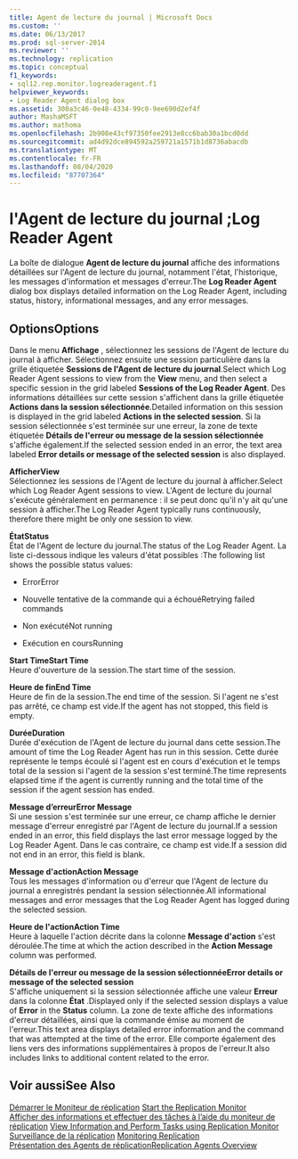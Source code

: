 ```yaml
---
title: Agent de lecture du journal | Microsoft Docs
ms.custom: ''
ms.date: 06/13/2017
ms.prod: sql-server-2014
ms.reviewer: ''
ms.technology: replication
ms.topic: conceptual
f1_keywords:
- sql12.rep.monitor.logreaderagent.f1
helpviewer_keywords:
- Log Reader Agent dialog box
ms.assetid: 300a3c46-0e48-4334-99c0-9ee690d2ef4f
author: MashaMSFT
ms.author: mathoma
ms.openlocfilehash: 2b908e43cf97350fee2913e8cc6bab30a1bcd0dd
ms.sourcegitcommit: ad4d92dce894592a259721a1571b1d8736abacdb
ms.translationtype: MT
ms.contentlocale: fr-FR
ms.lasthandoff: 08/04/2020
ms.locfileid: "87707364"
---
```

# <a name="log-reader-agent"></a><span data-ttu-id="6bdae-102">l'Agent de lecture du journal ;</span><span class="sxs-lookup"><span data-stu-id="6bdae-102">Log Reader Agent</span></span>
  <span data-ttu-id="6bdae-103">La boîte de dialogue **Agent de lecture du journal** affiche des informations détaillées sur l'Agent de lecture du journal, notamment l'état, l'historique, les messages d'information et messages d'erreur.</span><span class="sxs-lookup"><span data-stu-id="6bdae-103">The **Log Reader Agent** dialog box displays detailed information on the Log Reader Agent, including status, history, informational messages, and any error messages.</span></span>  
  
## <a name="options"></a><span data-ttu-id="6bdae-104">Options</span><span class="sxs-lookup"><span data-stu-id="6bdae-104">Options</span></span>  
 <span data-ttu-id="6bdae-105">Dans le menu **Affichage** , sélectionnez les sessions de l'Agent de lecture du journal à afficher. Sélectionnez ensuite une session particulière dans la grille étiquetée **Sessions de l'Agent de lecture du journal**.</span><span class="sxs-lookup"><span data-stu-id="6bdae-105">Select which Log Reader Agent sessions to view from the **View** menu, and then select a specific session in the grid labeled **Sessions of the Log Reader Agent**.</span></span> <span data-ttu-id="6bdae-106">Des informations détaillées sur cette session s'affichent dans la grille étiquetée **Actions dans la session sélectionnée**.</span><span class="sxs-lookup"><span data-stu-id="6bdae-106">Detailed information on this session is displayed in the grid labeled **Actions in the selected session**.</span></span> <span data-ttu-id="6bdae-107">Si la session sélectionnée s'est terminée sur une erreur, la zone de texte étiquetée **Détails de l'erreur ou message de la session sélectionnée** s'affiche également.</span><span class="sxs-lookup"><span data-stu-id="6bdae-107">If the selected session ended in an error, the text area labeled **Error details or message of the selected session** is also displayed.</span></span>  
  
 <span data-ttu-id="6bdae-108">**Afficher**</span><span class="sxs-lookup"><span data-stu-id="6bdae-108">**View**</span></span>  
 <span data-ttu-id="6bdae-109">Sélectionnez les sessions de l'Agent de lecture du journal à afficher.</span><span class="sxs-lookup"><span data-stu-id="6bdae-109">Select which Log Reader Agent sessions to view.</span></span> <span data-ttu-id="6bdae-110">L'Agent de lecture du journal s'exécute généralement en permanence : il se peut donc qu'il n'y ait qu'une session à afficher.</span><span class="sxs-lookup"><span data-stu-id="6bdae-110">The Log Reader Agent typically runs continuously, therefore there might be only one session to view.</span></span>  
  
 <span data-ttu-id="6bdae-111">**État**</span><span class="sxs-lookup"><span data-stu-id="6bdae-111">**Status**</span></span>  
 <span data-ttu-id="6bdae-112">État de l'Agent de lecture du journal.</span><span class="sxs-lookup"><span data-stu-id="6bdae-112">The status of the Log Reader Agent.</span></span> <span data-ttu-id="6bdae-113">La liste ci-dessous indique les valeurs d'état possibles :</span><span class="sxs-lookup"><span data-stu-id="6bdae-113">The following list shows the possible status values:</span></span>  
  
-   <span data-ttu-id="6bdae-114">Error</span><span class="sxs-lookup"><span data-stu-id="6bdae-114">Error</span></span>  
  
-   <span data-ttu-id="6bdae-115">Nouvelle tentative de la commande qui a échoué</span><span class="sxs-lookup"><span data-stu-id="6bdae-115">Retrying failed commands</span></span>  
  
-   <span data-ttu-id="6bdae-116">Non exécuté</span><span class="sxs-lookup"><span data-stu-id="6bdae-116">Not running</span></span>  
  
-   <span data-ttu-id="6bdae-117">Exécution en cours</span><span class="sxs-lookup"><span data-stu-id="6bdae-117">Running</span></span>  
  
 <span data-ttu-id="6bdae-118">**Start Time**</span><span class="sxs-lookup"><span data-stu-id="6bdae-118">**Start Time**</span></span>  
 <span data-ttu-id="6bdae-119">Heure d'ouverture de la session.</span><span class="sxs-lookup"><span data-stu-id="6bdae-119">The start time of the session.</span></span>  
  
 <span data-ttu-id="6bdae-120">**Heure de fin**</span><span class="sxs-lookup"><span data-stu-id="6bdae-120">**End Time**</span></span>  
 <span data-ttu-id="6bdae-121">Heure de fin de la session.</span><span class="sxs-lookup"><span data-stu-id="6bdae-121">The end time of the session.</span></span> <span data-ttu-id="6bdae-122">Si l'agent ne s'est pas arrêté, ce champ est vide.</span><span class="sxs-lookup"><span data-stu-id="6bdae-122">If the agent has not stopped, this field is empty.</span></span>  
  
 <span data-ttu-id="6bdae-123">**Durée**</span><span class="sxs-lookup"><span data-stu-id="6bdae-123">**Duration**</span></span>  
 <span data-ttu-id="6bdae-124">Durée d'exécution de l'Agent de lecture du journal dans cette session.</span><span class="sxs-lookup"><span data-stu-id="6bdae-124">The amount of time the Log Reader Agent has run in this session.</span></span> <span data-ttu-id="6bdae-125">Cette durée représente le temps écoulé si l'agent est en cours d'exécution et le temps total de la session si l'agent de la session s'est terminé.</span><span class="sxs-lookup"><span data-stu-id="6bdae-125">The time represents elapsed time if the agent is currently running and the total time of the session if the agent session has ended.</span></span>  
  
 <span data-ttu-id="6bdae-126">**Message d’erreur**</span><span class="sxs-lookup"><span data-stu-id="6bdae-126">**Error Message**</span></span>  
 <span data-ttu-id="6bdae-127">Si une session s'est terminée sur une erreur, ce champ affiche le dernier message d'erreur enregistré par l'Agent de lecture du journal.</span><span class="sxs-lookup"><span data-stu-id="6bdae-127">If a session ended in an error, this field displays the last error message logged by the Log Reader Agent.</span></span> <span data-ttu-id="6bdae-128">Dans le cas contraire, ce champ est vide.</span><span class="sxs-lookup"><span data-stu-id="6bdae-128">If a session did not end in an error, this field is blank.</span></span>  
  
 <span data-ttu-id="6bdae-129">**Message d'action**</span><span class="sxs-lookup"><span data-stu-id="6bdae-129">**Action Message**</span></span>  
 <span data-ttu-id="6bdae-130">Tous les messages d'information ou d'erreur que l'Agent de lecture du journal a enregistrés pendant la session sélectionnée.</span><span class="sxs-lookup"><span data-stu-id="6bdae-130">All informational messages and error messages that the Log Reader Agent has logged during the selected session.</span></span>  
  
 <span data-ttu-id="6bdae-131">**Heure de l'action**</span><span class="sxs-lookup"><span data-stu-id="6bdae-131">**Action Time**</span></span>  
 <span data-ttu-id="6bdae-132">Heure à laquelle l'action décrite dans la colonne **Message d'action** s'est déroulée.</span><span class="sxs-lookup"><span data-stu-id="6bdae-132">The time at which the action described in the **Action Message** column was performed.</span></span>  
  
 <span data-ttu-id="6bdae-133">**Détails de l'erreur ou message de la session sélectionnée**</span><span class="sxs-lookup"><span data-stu-id="6bdae-133">**Error details or message of the selected session**</span></span>  
 <span data-ttu-id="6bdae-134">S'affiche uniquement si la session sélectionnée affiche une valeur **Erreur** dans la colonne **État** .</span><span class="sxs-lookup"><span data-stu-id="6bdae-134">Displayed only if the selected session displays a value of **Error** in the **Status** column.</span></span> <span data-ttu-id="6bdae-135">La zone de texte affiche des informations d'erreur détaillées, ainsi que la commande émise au moment de l'erreur.</span><span class="sxs-lookup"><span data-stu-id="6bdae-135">This text area displays detailed error information and the command that was attempted at the time of the error.</span></span> <span data-ttu-id="6bdae-136">Elle comporte également des liens vers des informations supplémentaires à propos de l'erreur.</span><span class="sxs-lookup"><span data-stu-id="6bdae-136">It also includes links to additional content related to the error.</span></span>  
  
## <a name="see-also"></a><span data-ttu-id="6bdae-137">Voir aussi</span><span class="sxs-lookup"><span data-stu-id="6bdae-137">See Also</span></span>  
 <span data-ttu-id="6bdae-138">[Démarrer le Moniteur de réplication](monitor/start-the-replication-monitor.md) </span><span class="sxs-lookup"><span data-stu-id="6bdae-138">[Start the Replication Monitor](monitor/start-the-replication-monitor.md) </span></span>  
 <span data-ttu-id="6bdae-139">[Afficher des informations et effectuer des tâches à l’aide du moniteur de réplication](monitor/view-information-and-perform-tasks-replication-monitor.md) </span><span class="sxs-lookup"><span data-stu-id="6bdae-139">[View Information and Perform Tasks using Replication Monitor](monitor/view-information-and-perform-tasks-replication-monitor.md) </span></span>  
 <span data-ttu-id="6bdae-140">[Surveillance de la réplication](monitoring-replication.md) </span><span class="sxs-lookup"><span data-stu-id="6bdae-140">[Monitoring Replication](monitoring-replication.md) </span></span>  
 [<span data-ttu-id="6bdae-141">Présentation des Agents de réplication</span><span class="sxs-lookup"><span data-stu-id="6bdae-141">Replication Agents Overview</span></span>](agents/replication-agents-overview.md)  
  
  

